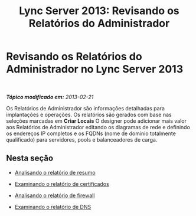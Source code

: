 ﻿---
title: 'Lync Server 2013: Revisando os Relatórios do Administrador'
TOCTitle: Revisando os Relatórios do Administrador
ms:assetid: 1dee56a9-a033-4201-9765-e3469bd7d3e3
ms:mtpsurl: https://technet.microsoft.com/pt-br/library/Gg558622(v=OCS.15)
ms:contentKeyID: 52057569
ms.date: 05/19/2016
mtps_version: v=OCS.15
ms.translationtype: HT
---

# Revisando os Relatórios do Administrador no Lync Server 2013

 

_**Tópico modificado em:** 2013-02-21_

Os Relatórios de Administrador são informações detalhadas para implantações e operações. Os relatórios são gerados com base nas seleções marcadas em **Criar Locais** O designer pode adicionar mais valor aos Relatórios de Administrador editando os diagramas de rede e definindo os endereços IP completos e os FQDNs (nome de domínio totalmente qualificado) para servidores, pools e balanceadores de carga.

## Nesta seção

  - [Analisando o relatório de resumo](lync-server-2013-reviewing-the-summary-report.md)

  - [Examinando o relatório de certificados](lync-server-2013-reviewing-the-certificates-report.md)

  - [Analisando o relatório de firewall](lync-server-2013-reviewing-the-firewall-report.md)

  - [Examinando o relatório de DNS](lync-server-2013-reviewing-the-dns-report.md)

